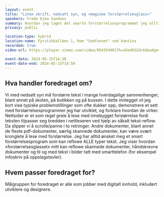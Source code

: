 ```yaml
---
layout: event
title: "Liten skrift, nedsatt syn, og «magiske forstørrelsesglass»"
speakers: Frode Eika Sandnes
summary: Hvordan jeg laget det smarte forstørrelsesprogrammet jeg alltid har drømt om!
privacy: public

location-type: hybrid
location-name: Fyrstikkalléen 1, Rom "Samfunnet" ved kantina
recorded: true
video-url: https://player.vimeo.com/video/954354981?h=a5e4632dc6&badge=0&autopause=0&player_id=0&app_id=58479&texttrack=nb

event-date: 2024-05-15T14:20
event-date-end: 2024-05-15T14:50
---
```


## Hva handler foredraget om?

Vi med nedsatt syn må forstørre tekst i mange hverdagslige sammenhenger, blant annet på skolen, på butikken og på bussen. I dette innlegget vil jeg kort vise typiske problemstillinger som ofte dukker opp, demonstrere et sett med forstørrelsesprogrammer jeg har utviklet, og forklare hvordan de virker. Nettsider er et som regel greie å lese med innebygget forstørrelse fordi teksten tilpasser seg bredden i nettleseren ved hjelp av såkalt tekst-reflow. Da slipper vi å scrolle/panne i to retninger. Andre dokumenter, blant annet de fleste pdf-dokumenter, særlig skannede dokumenter, kan være svært kronglete å lese med forstørrelse. Jeg har alltid ønsket meg et smart forstørrelsesprogram som kan reflowe ALLE typer tekst. Jeg viser hvordan «forstørrelsesglasset» mitt kan reflowe skannede dokumenter, håndskrevne dokumenter og til og med tekst i bilder tatt med smarttelefon (for eksempel infoskriv på oppslagstavler).

## Hvem passer foredraget for?

Målgruppen for foredraget er alle som jobber med digitalt innhold, inkludert utviklere og designere.
